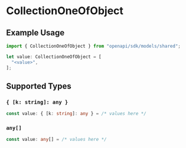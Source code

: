 # CollectionOneOfObject

## Example Usage

```typescript
import { CollectionOneOfObject } from "openapi/sdk/models/shared";

let value: CollectionOneOfObject = [
  "<value>",
];
```

## Supported Types

### `{ [k: string]: any }`

```typescript
const value: { [k: string]: any } = /* values here */
```

### `any[]`

```typescript
const value: any[] = /* values here */
```

